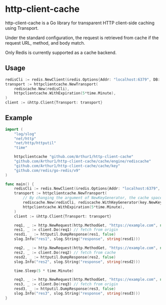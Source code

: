 # http-client-cache

http-client-cache is a Go library for transparent HTTP client-side caching using Transport.

Under the standard configuration, the request is retrieved from cache if the request URL, method, and body match.

Only Redis is currently supported as a cache backend.

## Usage

```go
redisCli := redis.NewClient(&redis.Options{Addr: "localhost:6379", DB: 0})
transport := httpclientcache.NewTransport(
	rediscache.New(redisCli),
	httpclientcache.WithExpiration(5*time.Minute),
)
client := &http.Client{Transport: transport}
```

## Example

```go
import (
	"log/slog"
	"net/http"
	"net/http/httputil"
	"time"

	httpclientcache "github.com/Arthur1/http-client-cache"
	"github.com/Arthur1/http-client-cache/cache/engine/rediscache"
	"github.com/Arthur1/http-client-cache/cache/key"
	"github.com/redis/go-redis/v9"
)

func main() {
	redisCli := redis.NewClient(&redis.Options{Addr: "localhost:6379", DB: 0})
	transport := httpclientcache.NewTransport(
        // By changing the argument of NewKeyGenerator, the cache space can be separated by such as user.
		rediscache.New(redisCli, rediscache.WithKeyGenerator(key.NewKeyGenerator("**userid**"))),
		httpclientcache.WithExpiration(5*time.Minute),
	)
	client := &http.Client{Transport: transport}

	req1, _ := http.NewRequest(http.MethodGet, "https://example.com", nil)
	res1, _ := client.Do(req1) // fetch from origin
	resd1, _ := httputil.DumpResponse(res1, false)
	slog.Info("res1", slog.String("response", string(resd1)))

	req2, _ := http.NewRequest(http.MethodGet, "https://example.com", nil)
	res2, _ := client.Do(req2) // fetch from cache
	resd2, _ := httputil.DumpResponse(res2, false)
	slog.Info("res2", slog.String("response", string(resd2)))

	time.Sleep(5 * time.Minute)

	req3, _ := http.NewRequest(http.MethodGet, "https://example.com", nil)
	res3, _ := client.Do(req3) // fetch from origin
	resd3, _ := httputil.DumpResponse(res3, false)
	slog.Info("res3", slog.String("response", string(resd3)))
}
```
